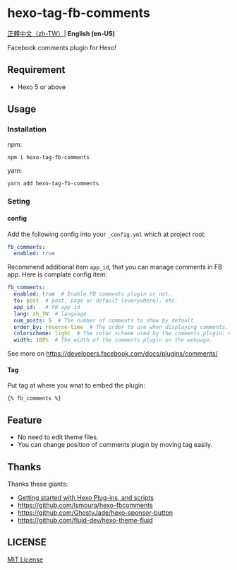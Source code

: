 # hexo-tag-fb-comments

[正體中文（zh-TW）](zh-TW.md)| **English (en-US)**

Facebook comments plugin for Hexo!

## Requirement
* Hexo 5 or above

## Usage
### Installation
npm:
```
npm i hexo-tag-fb-comments
```
yarn:
```
yarn add hexo-tag-fb-comments
```

### Seting
#### config
Add the following config into your `_config.yml` which at project root:
```yml
fb_comments:
  enabled: true
```
Recommend additional item `app_id`, that you can manage comments in FB app. Here is complate config item:
```yml
fb_comments:
  enabled: true  # Enable FB comments plugin or not.
  to: post  # post, page or default (everywhere), etc.
  app_id:   # FB app id
  lang: zh_TW  # language
  num_posts: 5  # The number of comments to show by default.
  order_by: reverse-time  # The order to use when displaying comments. Can be "reverse_time" or "time".
  colorscheme: light  # The color scheme used by the comments plugin. Can be "light" or "dark".
  width: 100%  # The width of the comments plugin on the webpage.
```

See more on https://developers.facebook.com/docs/plugins/comments/

#### Tag
Put tag at where you wnat to embed the plugin:
```
{% fb_comments %}
```

## Feature
* No need to edit theme files.
* You can change position of comments plugin by moving tag easily.

## Thanks
Thanks these giants:
* [Getting started with Hexo Plug-ins, and scripts](https://dustinpfister.github.io/2018/01/03/hexo-plugins/)
* https://github.com/lsmoura/hexo-fbcomments
* https://github.com/GhostyJade/hexo-sponsor-button
* https://github.com/fluid-dev/hexo-theme-fluid

## LICENSE
[MIT License](LICENSE)
